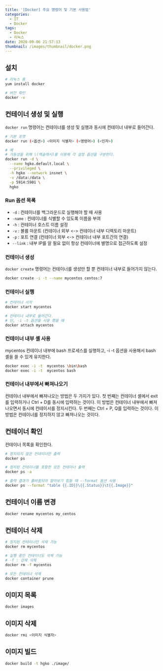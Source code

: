```yaml
---
title: '[Docker] 주요 명령어 및 기본 사용법'
categories:
  - IT
  - Docker
tags:
  - Docker
  - 리눅스
date: 2020-09-06 21:57:13
thumbnail: /images/thumbnail/docker.png
---
```


## 설치

```bash
# 리눅스 용
yum install docker

# 버전 확인
docker -v
```

## 컨테이너 생성 및 실행

`docker run` 명령어는 컨테이너를 생성 및 실행과 동시에 컨테이너 내부로 들어간다.

```bash
# 기본 포맷
docker run (<옵션>) <이미지 식별자> (<명령어>) (<인자>)

# 예
# 가동성을 위해 \(역슬래시)를 이용해 각 설정 옵션을 구분한다.
docker run -d \
  --name hgko.default.local \
  --privileged \
  -h hgko --network insnet \
  -v /data:/data \
  -p 5914:5901 \
  hgko
```

### Run 옵션 목록

- `-d` : 컨테이너를 백그라운드로 실행해야 할 때 사용
- `-name` : 컨테이너를 식별할 수 있도록 이름을 부여
- `-h` : 컨테이너 호스트 이름 설정
- `-v` : 볼륨 마운트 (컨테이너 외부 <-> 컨테이너 내부 디렉토리 마운트)
- `-p` : 포트 연결 (컨테이너 외부 <-> 컨테이너 내부 포트간의 연결)
- `--link` : 내부 IP를 알 필요 없이 항상 컨테이너에 별명으로 접근하도록 설정

### 컨테이너 생성

`docker create` 명령어는 컨테이너를 생성만 할 뿐 컨테이너 내부로 들어가지 않는다.

```bash
docker create -i -t --name mycentos centos:7
```

### 컨테이너 실행

```bash
# 컨테이너 시작
docker start mycentos

# 컨테이너 내부로 들어간다.
# 단, -i -t 옵션을 사용 했을 때
docker attach mycentos
```

### 컨테이너 내부 셸 사용

mycentos 컨테이너 내부에 bash 프로세스를 실행하고, -i -t 옵션을 사용해서 bash 셸을 쓸 수 있게 유지한다.

```bash
docker exec -i -t  mycentos \bin\bash
docker exec -i -t  mycentos bash
```

### 컨테이너 내부에서 빠져나오기

컨테이너 내부에서 빠져나오는 방법은 두 가지가 있다. 첫 번째는 컨테이너 셸에서 exit를 입력하거나 Ctrl + D를 동시에 입력하는 것이다. 이 방법은 컨테이너 내부에서 빠져나오면서 동시에 컨테이서를 정지시킨다. 두 번째는 Ctrl + P, Q를 입력하는 것이다. 이 방법은 컨테이너를 정지하지 않고 빠져나오는 것이다.

## 컨테이너 확인

컨테이너 목록을 확인한다.

```bash
# 정지되지 않은 컨테이너만 출력
docker ps

# 정지된 컨테이너를 포함한 모든 컨테이너 출력
docker ps -a

# 출력 결과가 줄바꿈되어 알아보기 힘들 때 --format 옵션 사용
docker ps --format "table {{.ID}}\{{.Status}}\t{{.Image}}"
```

## 컨테이너 이름 변경

```bash
docker rename mycentos my_centos
```

## 컨테이너 삭제

```bash
# 정지된 컨테이너만 삭제 가능
docker rm mycentos

# 실행 중인 컨테이너도 삭제 가능
# -f : 강제 삭제
docker rm -f mycentos

# 모든 컨테이너 삭제
docker container prune
```

## 이미지 목록

```bash
docker images
```

## 이미지 삭제

```bash
docker rmi <이미지 식별자>
```

## 이미지 빌드

```bash
docker build -t hgko ./image/
```

